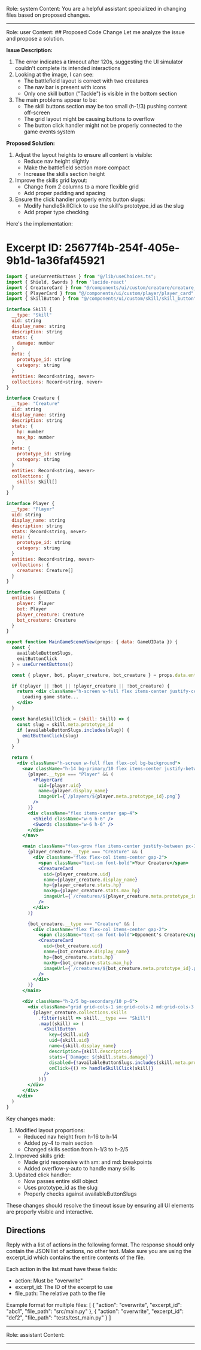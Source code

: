 Role: system
Content: You are a helpful assistant specialized in changing files based on proposed changes.
__________________
Role: user
Content: ## Proposed Code Change
Let me analyze the issue and propose a solution.

**Issue Description:**
1. The error indicates a timeout after 120s, suggesting the UI simulator couldn't complete its intended interactions
2. Looking at the image, I can see:
   - The battlefield layout is correct with two creatures
   - The nav bar is present with icons
   - Only one skill button ("Tackle") is visible in the bottom section
3. The main problems appear to be:
   - The skill buttons section may be too small (h-1/3) pushing content off-screen
   - The grid layout might be causing buttons to overflow
   - The button click handler might not be properly connected to the game events system

**Proposed Solution:**
1. Adjust the layout heights to ensure all content is visible:
   - Reduce nav height slightly
   - Make the battlefield section more compact
   - Increase the skills section height
2. Improve the skills grid layout:
   - Change from 2 columns to a more flexible grid
   - Add proper padding and spacing
3. Ensure the click handler properly emits button slugs:
   - Modify handleSkillClick to use the skill's prototype_id as the slug
   - Add proper type checking

Here's the implementation:

# Excerpt ID: 25677f4b-254f-405e-9b1d-1a36faf45921
```jsx main_game/templates/MainGameScene.tsx
import { useCurrentButtons } from "@/lib/useChoices.ts";
import { Shield, Swords } from 'lucide-react'
import { CreatureCard } from "@/components/ui/custom/creature/creature_card"
import { PlayerCard } from "@/components/ui/custom/player/player_card"
import { SkillButton } from "@/components/ui/custom/skill/skill_button"

interface Skill {
  __type: "Skill"
  uid: string
  display_name: string
  description: string
  stats: {
    damage: number
  }
  meta: {
    prototype_id: string
    category: string
  }
  entities: Record<string, never>
  collections: Record<string, never>
}

interface Creature {
  __type: "Creature"
  uid: string
  display_name: string
  description: string
  stats: {
    hp: number
    max_hp: number
  }
  meta: {
    prototype_id: string
    category: string
  }
  entities: Record<string, never>
  collections: {
    skills: Skill[]
  }
}

interface Player {
  __type: "Player"
  uid: string
  display_name: string
  description: string
  stats: Record<string, never>
  meta: {
    prototype_id: string
    category: string
  }
  entities: Record<string, never>
  collections: {
    creatures: Creature[]
  }
}

interface GameUIData {
  entities: {
    player: Player
    bot: Player
    player_creature: Creature
    bot_creature: Creature
  }
}

export function MainGameSceneView(props: { data: GameUIData }) {
  const {
    availableButtonSlugs,
    emitButtonClick
  } = useCurrentButtons()

  const { player, bot, player_creature, bot_creature } = props.data.entities

  if (!player || !bot || !player_creature || !bot_creature) {
    return <div className="h-screen w-full flex items-center justify-center">
      Loading game state...
    </div>
  }

  const handleSkillClick = (skill: Skill) => {
    const slug = skill.meta.prototype_id
    if (availableButtonSlugs.includes(slug)) {
      emitButtonClick(slug)
    }
  }

  return (
    <div className="h-screen w-full flex flex-col bg-background">
      <nav className="h-14 bg-primary/10 flex items-center justify-between px-4">
        {player.__type === "Player" && (
          <PlayerCard
            uid={player.uid}
            name={player.display_name}
            imageUrl={`/players/${player.meta.prototype_id}.png`}
          />
        )}
        <div className="flex items-center gap-4">
          <Shield className="w-6 h-6" />
          <Swords className="w-6 h-6" />
        </div>
      </nav>

      <main className="flex-grow flex items-center justify-between px-12 py-4">
        {player_creature.__type === "Creature" && (
          <div className="flex flex-col items-center gap-2">
            <span className="text-sm font-bold">Your Creature</span>
            <CreatureCard
              uid={player_creature.uid}
              name={player_creature.display_name}
              hp={player_creature.stats.hp}
              maxHp={player_creature.stats.max_hp}
              imageUrl={`/creatures/${player_creature.meta.prototype_id}.png`}
            />
          </div>
        )}

        {bot_creature.__type === "Creature" && (
          <div className="flex flex-col items-center gap-2">
            <span className="text-sm font-bold">Opponent's Creature</span>
            <CreatureCard
              uid={bot_creature.uid}
              name={bot_creature.display_name}
              hp={bot_creature.stats.hp}
              maxHp={bot_creature.stats.max_hp}
              imageUrl={`/creatures/${bot_creature.meta.prototype_id}.png`}
            />
          </div>
        )}
      </main>

      <div className="h-2/5 bg-secondary/10 p-6">
        <div className="grid grid-cols-1 sm:grid-cols-2 md:grid-cols-3 gap-4 h-full overflow-y-auto">
          {player_creature.collections.skills
            .filter(skill => skill.__type === "Skill")
            .map((skill) => (
              <SkillButton
                key={skill.uid}
                uid={skill.uid}
                name={skill.display_name}
                description={skill.description}
                stats={`Damage: ${skill.stats.damage}`}
                disabled={!availableButtonSlugs.includes(skill.meta.prototype_id)}
                onClick={() => handleSkillClick(skill)}
              />
            ))}
        </div>
      </div>
    </div>
  )
}
```

Key changes made:
1. Modified layout proportions:
   - Reduced nav height from h-16 to h-14
   - Added py-4 to main section
   - Changed skills section from h-1/3 to h-2/5
2. Improved skills grid:
   - Made grid responsive with sm: and md: breakpoints
   - Added overflow-y-auto to handle many skills
3. Updated click handler:
   - Now passes entire skill object
   - Uses prototype_id as the slug
   - Properly checks against availableButtonSlugs

These changes should resolve the timeout issue by ensuring all UI elements are properly visible and interactive.

## Directions
Reply with a list of actions in the following format. The response should only contain the JSON list of actions, no other text.
Make sure you are using the excerpt_id which contains the entire contents of the file.

Each action in the list must have these fields:
- action: Must be "overwrite"
- excerpt_id: The ID of the excerpt to use
- file_path: The relative path to the file

Example format for multiple files:
[
    {
        "action": "overwrite",
        "excerpt_id": "abc1",
        "file_path": "src/main.py"
    },
    {
        "action": "overwrite",
        "excerpt_id": "def2",
        "file_path": "tests/test_main.py"
    }
]
__________________
Role: assistant
Content: 
__________________
